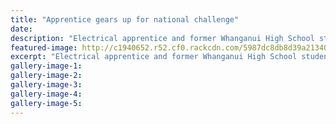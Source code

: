```yaml
---
title: "Apprentice gears up for national challenge"
date: 
description: "Electrical apprentice and former Whanganui High School student Nathan Brown will compete against the country's top electrical apprentices..."
featured-image: http://c1940652.r52.cf0.rackcdn.com/5987dc8db8d39a2134000107/Nathan-Brown-top-electrical-apprentice.jpg
excerpt: "Electrical apprentice and former Whanganui High School student Nathan Brown will compete against the country's top electrical apprentices in the Master Electricians Challenge competition final in August."
gallery-image-1: 
gallery-image-2: 
gallery-image-3: 
gallery-image-4: 
gallery-image-5: 
---
```

